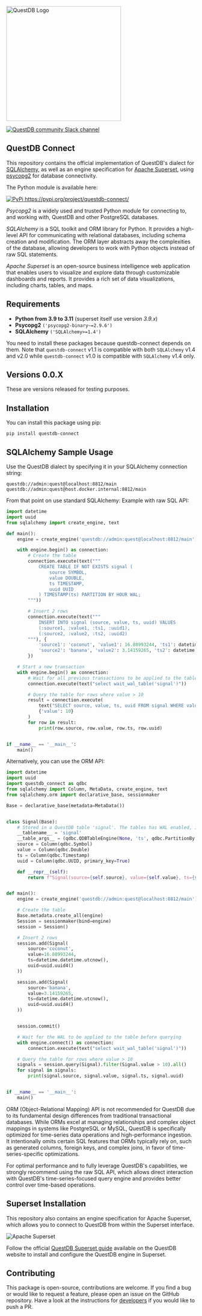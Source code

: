 <a href="https://questdb.io/docs/" target="blank">
    <img alt="QuestDB Logo" src="https://questdb.io/img/questdb-logo-themed.svg" width="305px"/>
</a>
<p></p>
<a href="https://slack.questdb.io">
    <img src="https://slack.questdb.io/badge.svg" alt="QuestDB community Slack channel"/>
</a>

## QuestDB Connect

This repository contains the official implementation of QuestDB's dialect for [SQLAlchemy](https://www.sqlalchemy.org/),
as well as an engine specification for [Apache Superset](https://github.com/apache/superset/), using
[psycopg2](https://www.psycopg.org/) for database connectivity.

The Python module is available here:

<a href="https://pypi.org/project/questdb-connect/">
    <img src="https://pypi.org/static/images/logo-small.2a411bc6.svg" alt="PyPi"/>
    https://pypi.org/project/questdb-connect/
</a>
<p></p>

_Psycopg2_ is a widely used and trusted Python module for connecting to, and working with, QuestDB and other
PostgreSQL databases.

_SQLAlchemy_ is a SQL toolkit and ORM library for Python. It provides a high-level API for communicating with 
relational databases, including schema creation and modification. The ORM layer abstracts away the complexities 
of the database, allowing developers to work with Python objects instead of raw SQL statements.

_Apache Superset_ is an open-source business intelligence web application that enables users to visualize and 
explore data through customizable dashboards and reports. It provides a rich set of data visualizations, including 
charts, tables, and maps.

## Requirements

* **Python from 3.9 to 3.11** (superset itself use version _3.9.x_)
* **Psycopg2** `('psycopg2-binary~=2.9.6')`
* **SQLAlchemy** `('SQLAlchemy>=1.4')`

You need to install these packages because questdb-connect depends on them. Note that `questdb-connect` v1.1
is compatible with both `SQLAlchemy` v1.4 and v2.0 while `questdb-connect` v1.0 is compatible with `SQLAlchemy` v1.4 only.

## Versions 0.0.X

These are versions released for testing purposes.

## Installation

You can install this package using pip:

```shell
pip install questdb-connect
```

## SQLAlchemy Sample Usage

Use the QuestDB dialect by specifying it in your SQLAlchemy connection string:

```shell
questdb://admin:quest@localhost:8812/main
questdb://admin:quest@host.docker.internal:8812/main
```

From that point on use standard SQLAlchemy:
Example with raw SQL API:
```python
import datetime
import uuid
from sqlalchemy import create_engine, text

def main():
    engine = create_engine('questdb://admin:quest@localhost:8812/main')

    with engine.begin() as connection:
        # Create the table
        connection.execute(text("""
            CREATE TABLE IF NOT EXISTS signal (
                source SYMBOL,
                value DOUBLE,
                ts TIMESTAMP,
                uuid UUID
            ) TIMESTAMP(ts) PARTITION BY HOUR WAL;
        """))

        # Insert 2 rows
        connection.execute(text("""
            INSERT INTO signal (source, value, ts, uuid) VALUES
            (:source1, :value1, :ts1, :uuid1),
            (:source2, :value2, :ts2, :uuid2)
        """), {
            'source1': 'coconut', 'value1': 16.88993244, 'ts1': datetime.datetime.utcnow(), 'uuid1': uuid.uuid4(),
            'source2': 'banana', 'value2': 3.14159265, 'ts2': datetime.datetime.utcnow(), 'uuid2': uuid.uuid4()
        })

    # Start a new transaction
    with engine.begin() as connection:
        # Wait for all previous transactions to be applied to the table before querying
        connection.execute(text("select wait_wal_table('signal')"))

        # Query the table for rows where value > 10
        result = connection.execute(
            text("SELECT source, value, ts, uuid FROM signal WHERE value > :value"),
            {'value': 10}
        )
        for row in result:
            print(row.source, row.value, row.ts, row.uuid)


if __name__ == '__main__':
    main()
```

Alternatively, you can use the ORM API:
```python
import datetime
import uuid
import questdb_connect as qdbc
from sqlalchemy import Column, MetaData, create_engine, text
from sqlalchemy.orm import declarative_base, sessionmaker

Base = declarative_base(metadata=MetaData())


class Signal(Base):
    # Stored in a QuestDB table 'signal'. The tables has WAL enabled, is partitioned by hour, designated timestamp is 'ts'
    __tablename__ = 'signal'
    __table_args__ = (qdbc.QDBTableEngine(None, 'ts', qdbc.PartitionBy.HOUR, is_wal=True),)
    source = Column(qdbc.Symbol)
    value = Column(qdbc.Double)
    ts = Column(qdbc.Timestamp)
    uuid = Column(qdbc.UUID, primary_key=True)

    def __repr__(self):
        return f"Signal(source={self.source}, value={self.value}, ts={self.ts}, uuid={self.uuid})"


def main():
    engine = create_engine('questdb://admin:quest@localhost:8812/main')

    # Create the table
    Base.metadata.create_all(engine)
    Session = sessionmaker(bind=engine)
    session = Session()

    # Insert 2 rows
    session.add(Signal(
        source='coconut',
        value=16.88993244,
        ts=datetime.datetime.utcnow(),
        uuid=uuid.uuid4()
    ))

    session.add(Signal(
        source='banana',
        value=3.14159265,
        ts=datetime.datetime.utcnow(),
        uuid=uuid.uuid4()
    ))


    session.commit()

    # Wait for the WAL to be applied to the table before querying
    with engine.connect() as connection:
        connection.execute(text("select wait_wal_table('signal')"))

    # Query the table for rows where value > 10
    signals = session.query(Signal).filter(Signal.value > 10).all()
    for signal in signals:
        print(signal.source, signal.value, signal.ts, signal.uuid)


if __name__ == '__main__':
    main()
```
ORM (Object-Relational Mapping) API is not recommended for QuestDB due to its fundamental
design differences from traditional transactional databases. While ORMs excel at managing
relationships and complex object mappings in systems like PostgreSQL or MySQL, QuestDB is
specifically optimized for time-series data operations and high-performance ingestion. It
intentionally omits certain SQL features that ORMs typically rely on, such as generated
columns, foreign keys, and complex joins, in favor of time-series-specific optimizations.

For optimal performance and to fully leverage QuestDB's capabilities, we strongly recommend
using the raw SQL API, which allows direct interaction with QuestDB's time-series-focused
query engine and provides better control over time-based operations.

## Superset Installation
This repository also contains an engine specification for Apache Superset, which allows you to connect
to QuestDB from within the Superset interface.

<img alt="Apache Superset" src="https://raw.githubusercontent.com/questdb/questdb-connect/refs/heads/main/docs/superset.png"/>


Follow the official [QuestDB Superset guide](https://questdb.io/docs/third-party-tools/superset/) available on the
QuestDB website to install and configure the QuestDB engine in Superset.

## Contributing

This package is open-source, contributions are welcome. If you find a bug or would like to request a feature,
please open an issue on the GitHub repository. Have a look at the instructions for [developers](DEVELOPERS.md)
if you would like to push a PR.
